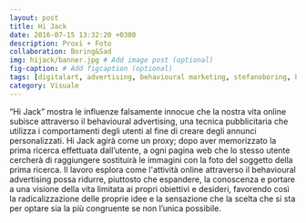 ```yaml
---
layout: post
title: Hi Jack
date: 2016-07-15 13:32:20 +0300
description: Proxi + Foto
collaboration: Boring&Sad
img: hijack/banner.jpg # Add image post (optional)
fig-caption: # Add figcaption (optional)
tags: [digitalart, advertising, behavioural marketing, stefanoboring, boring&sad]
category: Visuale
---
```




“Hi Jack” mostra le influenze falsamente innocue che la nostra vita online subisce attraverso il behavioural advertising, una tecnica pubblicitaria che utilizza i comportamenti degli utenti al fine di creare degli annunci personalizzati.
Hi Jack agirà come un proxy; dopo aver memorizzato la prima ricerca effettuata dall’utente, a ogni pagina web che lo stesso utente cercherà di raggiungere sostituirà le immagini con la foto del soggetto della prima ricerca.
Il lavoro esplora come l'attività online attraverso il behavioural advertising possa ridurre, piuttosto che espandere, la conoscenza e portare a una visione della vita limitata ai propri obiettivi e desideri, favorendo così la radicalizzazione delle proprie idee e la sensazione che la scelta che si sta per optare sia la più congruente se non l’unica possibile.
